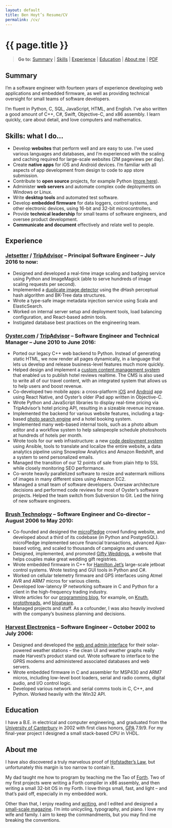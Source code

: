 ```yaml
---
layout: default
title: Ben Hoyt’s Resume/CV
permalink: /cv/
---
```

# {{ page.title }}

<blockquote>
 <p class="no-print"><b>Go to:</b>
  <a href="#summary">Summary</a> |
  <a href="#skills-what-i-do">Skills</a> |
  <a href="#experience">Experience</a> |
  <a href="#education">Education</a> |
  <a href="#about-me">About me</a> |
  <a href="/cv/ben-hoyt-cv-resume.pdf" title="PDF version of my CV / resume">PDF</a>
 </p>
</blockquote>


## Summary

I’m a software engineer with fourteen years of experience developing web applications and embedded firmware, as well as providing technical oversight for small teams of software developers.

I’m fluent in Python, C, SQL, JavaScript, HTML, and English. I’ve also written a good amount of C++, C#, Swift, Objective-C, and x86 assembly. I learn quickly, care about detail, and love computers and mathematics.


## Skills: what I do...

* Develop **websites** that perform well and are easy to use. I’ve used various languages and databases, and I’m experienced with the scaling and caching required for large-scale websites (2M pageviews per day).
* Create **native apps** for iOS and Android devices. I’m familiar with all aspects of app development from design to code to app store submission.
* Contribute to **open source** projects, for example Python ([more here](/projects/)).
* Administer **web servers** and automate complex code deployments on Windows or Linux.
* Write **desktop tools** and automated test software.
* Develop **embedded firmware** for data loggers, control systems, and other electronic devices, using 16-bit and 32-bit microcontrollers.
* Provide **technical leadership** for small teams of software engineers, and oversee product development.
* **Communicate and document** effectively and relate well to people.


## Experience

### [Jetsetter](https://www.jetsetter.com/) / [**TripAdvisor**](https://www.tripadvisor.com/) &ndash; Principal Software Engineer &ndash; July 2016 to now:

* Designed and developed a real-time image scaling and badging service using Python and ImageMagick (able to serve hundreds of image scaling requests per second).
* Implemented a [duplicate image detector](http://tech.jetsetter.com/2017/03/21/duplicate-image-detection/) using the dHash perceptual hash algorithm and BK-Tree data structures.
* Wrote a type-safe image metadata injection service using Scala and ElasticSearch.
* Worked on internal server setup and deployment tools, load balancing configuration, and React-based admin tools.
* Instigated database best practices on the engineering team.


### [Oyster.com](https://www.oyster.com/) / [**TripAdvisor**](https://www.tripadvisor.com/) &ndash; Software Engineer and Technical Manager &ndash; June 2010 to June 2016:

* Ported our legacy C++ web backend to Python. Instead of generating static HTML, we now render all pages dynamically, in a language that lets us develop and release business-level features much more quickly.
* Helped design and implement a [custom content management system](http://tech.oyster.com/when-building-your-own-cms-is-the-right-choice/) that enabled us to publish hotel reviews realtime. The CMS is also used to write all of our travel content, with an integrated system that allows us to help users and boost revenue.
* Co-developed two mobile apps: a cross-platform [iOS](https://itunes.apple.com/us/app/oyster.com-hotel-reviews-photos/id499564162) and [Android](https://play.google.com/store/apps/details?id=com.oyster.app) app using React Native, and Oyster’s older iPad app written in Objective-C.
* Wrote Python and JavaScript libraries to display real-time pricing via TripAdvisor’s hotel pricing API, resulting in a sizeable revenue increase.
* Implemented the backend for various website features, including a tag-based [photo search engine](http://tech.oyster.com/how-our-photo-search-engine-really-works/) and a hotel booking system.
* Implemented many web-based internal tools, such as a photo album editor and a workflow system to help salespeople schedule photoshoots at hundreds of hotels per month.
* Wrote tools for our web infrastructure: a new [code deployment system](http://tech.oyster.com/using-ansible-to-restore-developer-sanity/) using Ansible, tools to translate and localize the entire website, a data analytics pipeline using Snowplow Analytics and Amazon Redshift, and a system to send personalized emails.
* Managed the transition of our 12 points of sale from plain http to SSL while closely monitoring SEO performance.
* Co-wrote heavily parallelized software to resize and watermark millions of images in many different sizes using Amazon EC2.
* Managed a small team of software developers. Oversaw architecture decisions and performed code reviews for most of Oyster’s software projects. Helped the team switch from Subversion to Git. Led the hiring of new software engineers.


### [Brush Technology](http://brush.co.nz/) &ndash; Software Engineer and Co-director &ndash; August 2006 to May 2010:

* Co-founded and designed the [microPledge](http://micropledge.brush.co.nz/) crowd funding website, and developed about a third of its codebase (in Python and PostgreSQL). microPledge implemented secure financial transactions, advanced Ajax-based voting, and scaled to thousands of campaigns and users.
* Designed, implemented, and promoted [Gifty Weddings](https://giftyweddings.com/), a website that helps couples make great wedding gift registries.
* Wrote embedded firmware in C++ for [Hamilton Jet’s](https://www.hamjet.co.nz/) large-scale jetboat control systems. Wrote testing and GUI tools in Python and C#.
* Worked on cellular telemetry firmware and GPS interfaces using Atmel AVR and ARM7 micros for various clients.
* Developed low-latency IP networking software in C and Python for a client in the high-frequency trading industry.
* Wrote articles for our [programming blog](http://blog.brush.co.nz/), for example, on [Knuth](http://blog.brush.co.nz/2009/04/knuth/), [protothreads](http://blog.brush.co.nz/2008/07/protothreads/), and [bloatware](http://blog.brush.co.nz/2008/06/snappy-software/).
* Managed projects and staff. As a cofounder, I was also heavily involved with the company’s business planning and decisions.


### [Harvest Electronics](http://www.harvest.com/) &ndash; Software Engineer &ndash; October 2002 to July 2006:

* Designed and developed the [web and admin interface](http://www.harvestnz.com/) for their solar-powered weather stations &ndash; the clean UI and weather graphs really made Harvest’s product stand out. Wrote software to interface to the GPRS modems and administered associated databases and web servers.
* Wrote embedded firmware in C and assembler for MSP430 and ARM7 micros, including low-level boot loaders, serial and radio comms, digital audio, and I/O control logic.
* Developed various network and serial comms tools in C, C++, and Python. Worked heavily with the Win32 API.


## Education

I have a B.E. in electrical and computer engineering, and graduated from the [University of Canterbury](http://www.canterbury.ac.nz/) in 2002 with first class honors, [GPA](http://www.canterbury.ac.nz/courses/glossary.shtml#g "Scale: A+ is 9, D is 0")&nbsp;7.9/9. For my final-year project I designed a small stack-based CPU in VHDL.


## About me

<p class="right-callout">I have also discovered a truly marvelous proof of <a href="https://en.wikipedia.org/wiki/Hofstadter's_law">Hofstadter’s Law</a>, but unfortunately this margin is too narrow to contain it.</p>

My dad taught me how to program by teaching me the Tao of [Forth](https://en.wikipedia.org/wiki/Forth_(programming_language)). Two of my first projects were writing a Forth compiler in x86 assembly, and then writing a small 32-bit OS in my Forth. I love things small, fast, and light&nbsp;&ndash; and that’s paid off, especially in my embedded work.

Other than that, I enjoy reading and [writing](/writings/), and I edited and designed a [small-scale magazine](/prism-magazine/). I’m into unicycling, typography, and piano. I love my wife and family. I aim to keep the commandments, but you may find me breaking the conventions.
